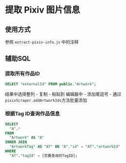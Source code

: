 # 提取 Pixiv 图片信息

## 使用方式

参照 `extract-pixiv-info.js` 中的注释

## 辅助SQL

### 提取所有作品ID

```sql
SELECT "externalId" FROM public."Artwork";
```

结果中选择整列 - 复制 - 粘贴到 编辑器中 - 添加尾逗号 - 通过 `pixivScraper.addArtworkIds`方法批量添加

### 根据Tag ID查询作品信息

```sql
SELECT
  "A".*
FROM
  "Artwork" AS "A"
INNER JOIN
  "ArtworkTag" AS "AT" ON "A"."id" = "AT"."artworkId"
WHERE
  "AT"."tagId" = [您要查询的TagID];
```
